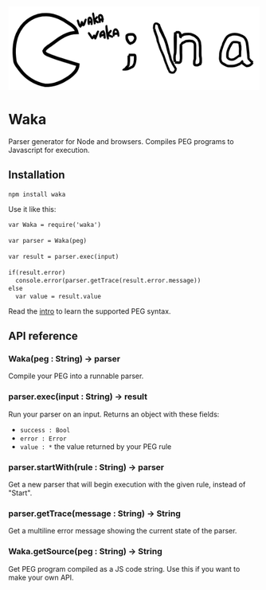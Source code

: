 
![](/waka.png)

# Waka

Parser generator for Node and browsers. Compiles PEG programs to Javascript for execution.

## Installation

    npm install waka

Use it like this:

    var Waka = require('waka')

    var parser = Waka(peg)

    var result = parser.exec(input)

    if(result.error)
      console.error(parser.getTrace(result.error.message))
    else
      var value = result.value


Read the [intro](/Intro.md) to learn the supported PEG syntax.

## API reference

### Waka(peg : String) -> parser

Compile your PEG into a runnable parser.

### parser.exec(input : String) -> result

Run your parser on an input. Returns an object with these fields:
- `success : Bool`
- `error : Error`
- `value : *` the value returned by your PEG rule

### parser.startWith(rule : String) -> parser

Get a new parser that will begin execution with the given rule, instead of "Start".

### parser.getTrace(message : String) -> String

Get a multiline error message showing the current state of the parser.

### Waka.getSource(peg : String) -> String

Get PEG program compiled as a JS code string. Use this if you want to make your own API.
